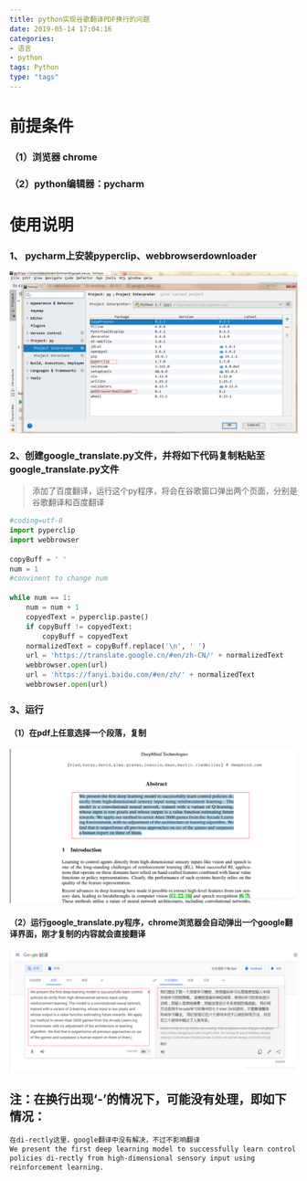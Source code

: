 ```yaml
---
title: python实现谷歌翻译PDF换行的问题
date: 2019-05-14 17:04:16
categories: 
- 语言
- python
tags: Python
type: "tags"
---
```


# 前提条件

### （1）浏览器 chrome

### （2）python编辑器：pycharm

   

# 使用说明

### 1、 pycharm上安装pyperclip、webbrowserdownloader

![logo](python实现谷歌翻译PDF换行的问题\pycharm.png)

### 2、创建google_translate.py文件，并将如下代码复制粘贴至google_translate.py文件

> 添加了百度翻译，运行这个py程序，将会在谷歌窗口弹出两个页面，分别是谷歌翻译和百度翻译

```python
#coding=utf-8
import pyperclip
import webbrowser

copyBuff = ' '
num = 1
#convinent to change num

while num == 1:
    num = num + 1
    copyedText = pyperclip.paste()
    if copyBuff != copyedText:
        copyBuff = copyedText
    normalizedText = copyBuff.replace('\n', ' ')
    url = 'https://translate.google.cn/#en/zh-CN/' + normalizedText
    webbrowser.open(url)
    url = 'https://fanyi.baidu.com/#en/zh/' + normalizedText
    webbrowser.open(url)


```
### 3、运行

#### （1）在pdf上任意选择一个段落，复制

![logo](python实现谷歌翻译PDF换行的问题\pdf.png)

#### （2）运行google_translate.py程序，chrome浏览器会自动弹出一个google翻译界面，刚才复制的内容就会直接翻译

![logo](python实现谷歌翻译PDF换行的问题\google_trans.png)

## 注：在换行出现‘-’的情况下，可能没有处理，即如下情况：

	在di-rectly这里，google翻译中没有解决，不过不影响翻译
	We present the first deep learning model to successfully learn control policies di-rectly from high-dimensional sensory input using reinforcement learning. 
